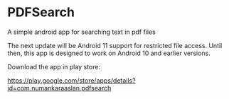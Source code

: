 # PDFSearch
A simple android app for searching text in pdf files

The next update will be Android 11 support for restricted file access.
Until then, this app is designed to work on Android 10 and earlier versions.

Download the app in play store:

https://play.google.com/store/apps/details?id=com.numankaraaslan.pdfsearch
